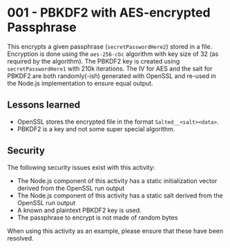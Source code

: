 # 001 - PBKDF2 with AES-encrypted Passphrase

This encrypts a given passphrase (`secretPasswordHere2`) stored in a file.
Encryption is done using the `aes-256-cbc` algorithm with key size of 32 (as
required by the algorithm). The PBKDF2 key is created using `secretPasswordHere1`
with 210k iterations. The IV for AES and the salt for PBKDF2 are both randomly(-ish)
generated with OpenSSL and re-used in the Node.js implementation to ensure
equal output.

## Lessons learned
* OpenSSL stores the encrypted file in the format `Salted__<salt><data>`.
* PBKDF2 is a key and not some super special algorithm.

## Security
The following security issues exist with this activity:

* The Node.js component of this activity has a static initialization vector
  derived from the OpenSSL run output
* The Node.js component of this activity has a static salt
  derived from the OpenSSL run output
* A known and plaintext PBKDF2 key is used.
* The passphrase to encrypt is not made of random bytes

When using this activity as an example, please ensure that these have been resolved.
